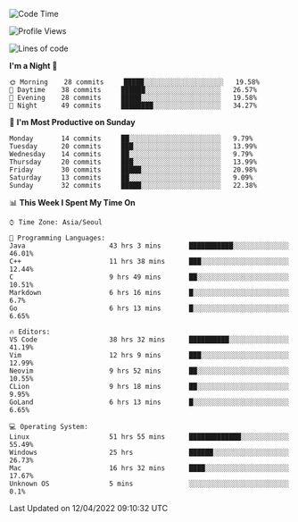 <!--START_SECTION:waka-->
![Code Time](http://img.shields.io/badge/Code%20Time-104%20hrs%2047%20mins-blue)

![Profile Views](http://img.shields.io/badge/Profile%20Views-32-blue)

![Lines of code](https://img.shields.io/badge/From%20Hello%20World%20I%27ve%20Written-1%20Million%20lines%20of%20code-blue)

**I'm a Night 🦉** 

```text
🌞 Morning    28 commits     █████░░░░░░░░░░░░░░░░░░░░   19.58% 
🌆 Daytime    38 commits     ██████░░░░░░░░░░░░░░░░░░░   26.57% 
🌃 Evening    28 commits     █████░░░░░░░░░░░░░░░░░░░░   19.58% 
🌙 Night      49 commits     ████████░░░░░░░░░░░░░░░░░   34.27%

```
📅 **I'm Most Productive on Sunday** 

```text
Monday       14 commits     ██░░░░░░░░░░░░░░░░░░░░░░░   9.79% 
Tuesday      20 commits     ███░░░░░░░░░░░░░░░░░░░░░░   13.99% 
Wednesday    14 commits     ██░░░░░░░░░░░░░░░░░░░░░░░   9.79% 
Thursday     20 commits     ███░░░░░░░░░░░░░░░░░░░░░░   13.99% 
Friday       30 commits     █████░░░░░░░░░░░░░░░░░░░░   20.98% 
Saturday     13 commits     ██░░░░░░░░░░░░░░░░░░░░░░░   9.09% 
Sunday       32 commits     █████░░░░░░░░░░░░░░░░░░░░   22.38%

```


📊 **This Week I Spent My Time On** 

```text
⌚︎ Time Zone: Asia/Seoul

💬 Programming Languages: 
Java                     43 hrs 3 mins       ███████████░░░░░░░░░░░░░░   46.01% 
C++                      11 hrs 38 mins      ███░░░░░░░░░░░░░░░░░░░░░░   12.44% 
C                        9 hrs 49 mins       ██░░░░░░░░░░░░░░░░░░░░░░░   10.51% 
Markdown                 6 hrs 16 mins       █░░░░░░░░░░░░░░░░░░░░░░░░   6.7% 
Go                       6 hrs 13 mins       █░░░░░░░░░░░░░░░░░░░░░░░░   6.65%

🔥 Editors: 
VS Code                  38 hrs 32 mins      ██████████░░░░░░░░░░░░░░░   41.19% 
Vim                      12 hrs 9 mins       ███░░░░░░░░░░░░░░░░░░░░░░   12.99% 
Neovim                   9 hrs 52 mins       ██░░░░░░░░░░░░░░░░░░░░░░░   10.55% 
CLion                    9 hrs 18 mins       ██░░░░░░░░░░░░░░░░░░░░░░░   9.95% 
GoLand                   6 hrs 13 mins       █░░░░░░░░░░░░░░░░░░░░░░░░   6.65%

💻 Operating System: 
Linux                    51 hrs 55 mins      █████████████░░░░░░░░░░░░   55.49% 
Windows                  25 hrs              ██████░░░░░░░░░░░░░░░░░░░   26.73% 
Mac                      16 hrs 32 mins      ████░░░░░░░░░░░░░░░░░░░░░   17.67% 
Unknown OS               5 mins              ░░░░░░░░░░░░░░░░░░░░░░░░░   0.1%

```


 Last Updated on 12/04/2022 09:10:32 UTC
<!--END_SECTION:waka-->
